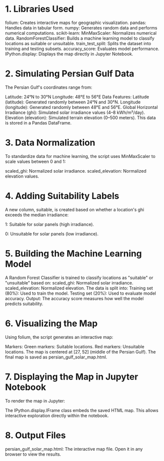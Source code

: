 # 1. Libraries Used

folium: Creates interactive maps for geographic visualization.
pandas: Handles data in tabular form.
numpy: Generates random data and performs numerical computations.
scikit-learn:
MinMaxScaler: Normalizes numerical data.
RandomForestClassifier: Builds a machine learning model to classify locations as suitable or unsuitable.
train_test_split: Splits the dataset into training and testing subsets.
accuracy_score: Evaluates model performance.
IPython.display: Displays the map directly in Jupyter Notebook.

# 2. Simulating Persian Gulf Data
The Persian Gulf's coordinates range from:

Latitude: 24°N to 30°N
Longitude: 48°E to 56°E
Data Features:
Latitude (latitude): Generated randomly between 24°N and 30°N.
Longitude (longitude): Generated randomly between 48°E and 56°E.
Global Horizontal Irradiance (ghi): Simulated solar irradiance values (4–8 kWh/m²/day).
Elevation (elevation): Simulated terrain elevation (0–500 meters).
This data is stored in a Pandas DataFrame.

# 3. Data Normalization

To standardize data for machine learning, the script uses MinMaxScaler to scale values between 0 and 1:

scaled_ghi: Normalized solar irradiance.
scaled_elevation: Normalized elevation values.

# 4. Adding Suitability Labels
A new column, suitable, is created based on whether a location's ghi exceeds the median irradiance:

1: Suitable for solar panels (high irradiance).

0: Unsuitable for solar panels (low irradiance).

# 5. Building the Machine Learning Model
A Random Forest Classifier is trained to classify locations as "suitable" or "unsuitable" based on:
scaled_ghi: Normalized solar irradiance.
scaled_elevation: Normalized elevation.
The data is split into:
Training set (80%): Used to train the model.
Testing set (20%): Used to evaluate model accuracy.
Output:
The accuracy score measures how well the model predicts suitability.

# 6. Visualizing the Map
Using folium, the script generates an interactive map:

Markers:
Green markers: Suitable locations.
Red markers: Unsuitable locations.
The map is centered at [27, 52] (middle of the Persian Gulf).
The final map is saved as persian_gulf_solar_map.html.

# 7. Displaying the Map in Jupyter Notebook
To render the map in Jupyter:

The IPython.display.IFrame class embeds the saved HTML map.
This allows interactive exploration directly within the notebook.

# 8. Output Files
persian_gulf_solar_map.html:
The interactive map file.
Open it in any browser to view the results.
